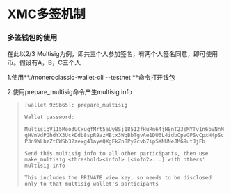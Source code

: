 # XMC多签机制

### 多签钱包的使用

在此以2/3 Multisig为例，即共三个人参加签名，有两个人签名同意，即可使用币。假设有A，B，C三个人

1.使用**./moneroclassic-wallet-cli --testnet **命令打开钱包

2.使用prepare\_multisig命令产生multisig info

> `[wallet 9zSb65]: prepare_multisig`
>
> `Wallet password:`
>
> `MultisigV115Meo3UCxuqfMrt5aUy8Sj18512fHuRn64jH8nT23sMYTv1n6bVNnMqHVmVdPGhdYX3UckDdb8spR9azMBtx3WqBbTgvAe1DU6L4idbCpVGPSvCpxH4pScP3n9WLhzZtCWSb32zexg41ayeQXgFkZnBPy7cvb7ipSXNUNeJMG9utJjFb`
>
> `Send this multisig info to all other participants, then use make_multisig <threshold><info1> [<info2>...] with others' multisig info`
>
> `This includes the PRIVATE view key, so needs to be disclosed only to that multisig wallet's participants`



